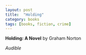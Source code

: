 ```yaml
---
layout: post
title:  "Holding"
category: books
tags: [books, fiction, crime]
---
```


**Holding: A Novel** by Graham Norton

*Audible*


